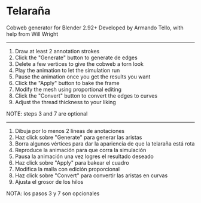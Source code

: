 # Telaraña

Cobweb generator for Blender 2.92+
Developed by Armando Tello, with help from Will Wright

------------------------------------------------------------------------------
1. Draw at least 2 annotation strokes
2. Click the "Generate" button to generate de edges
3. Delete a few vertices to give the cobweb a torn look
4. Play the animation to let the simulation run
5. Pause the animation once you get the results you want
6. Click the "Apply" button to bake the frame
7. Modify the mesh using proportional editing
8. Click the "Convert" button to convert the edges to curves
9. Adjust the thread thickness to your liking

NOTE: steps 3 and 7 are optional

------------------------------------------------------------------------------
1. Dibuja por lo menos 2 líneas de anotaciones
2. Haz click sobre "Generate" para generar las aristas
3. Borra algunos vértices para dar la apariencia de que la telaraña está rota
4. Reproduce la animación para que corra la simulación
5. Pausa la animación una vez logres el resultado deseado
6. Haz click sobre "Apply" para bakear el cuadro
7. Modifica la malla con edición proporcional
8. Haz click sobre "Convert" para convertir las aristas en curvas
9. Ajusta el grosor de los hilos

NOTA: los pasos 3 y 7 son opcionales
